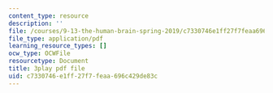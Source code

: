 ```yaml
---
content_type: resource
description: ''
file: /courses/9-13-the-human-brain-spring-2019/c7330746e1ff27f7feaa696c429de83c_xA00vkxG3lE.pdf
file_type: application/pdf
learning_resource_types: []
ocw_type: OCWFile
resourcetype: Document
title: 3play pdf file
uid: c7330746-e1ff-27f7-feaa-696c429de83c
---
```

